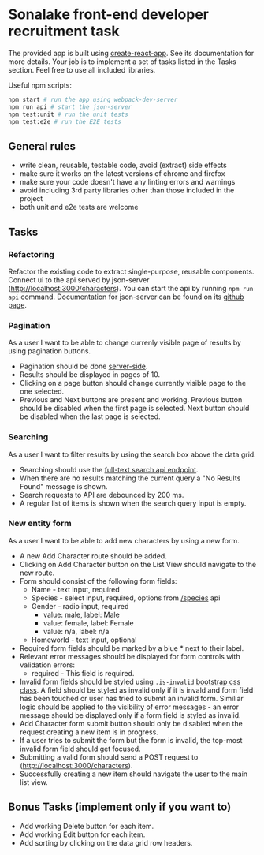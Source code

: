 # Sonalake front-end developer recruitment task

The provided app is built using [create-react-app](https://github.com/facebook/create-react-app). See its documentation for more details. Your job is to implement a set of tasks listed in the Tasks section. Feel free to use all included libraries.

Useful npm scripts:
```bash
npm start # run the app using webpack-dev-server
npm run api # start the json-server
npm test:unit # run the unit tests
npm test:e2e # run the E2E tests
```

## General rules
* write clean, reusable, testable code, avoid (extract) side effects
* make sure it works on the latest versions of chrome and firefox
* make sure your code doesn't have any linting errors and warnings
* avoid including 3rd party libraries other than those included in the project
* both unit and e2e tests are welcome

## Tasks

### Refactoring
Refactor the existing code to extract single-purpose, reusable components. Connect ui to the api served by json-server ([http://localhost:3000/characters](http://localhost:3000/characters)). You can start the api by running `npm run api` command. Documentation for json-server can be found on its [github page](https://github.com/typicode/json-server).

### Pagination
As a user I want to be able to change currenly visible page of results by using pagination buttons.

* Pagination should be done [server-side](https://github.com/typicode/json-server#paginate).
* Results should be displayed in pages of 10.
* Clicking on a page button should change currently visible page to the one selected.
* Previous and Next buttons are present and working. Previous button should be disabled when the first page is selected. Next button should be disabled when the last page is selected.

### Searching
As a user I want to filter results by using the search box above the data grid.

* Searching should use the [full-text search api endpoint](https://github.com/typicode/json-server#full-text-search).
* When there are no results matching the current query a "No Results Found" message is shown.
* Search requests to API are debounced by 200 ms.
* A regular list of items is shown when the search query input is empty.

### New entity form
As a user I want to be able to add new characters by using a new form.

* A new Add Character route should be added.
* Clicking on Add Character button on the List View should navigate to the new route.
* Form should consist of the following form fields:
  * Name - text input, required
  * Species - select input, required, options from [/species](http://localhost:3000/species) api
  * Gender - radio input, required
    * value: male, label: Male
    * value: female, label: Female
    * value: n/a, label: n/a
  * Homeworld - text input, optional
* Required form fields should be marked by a blue * next to their label.
* Relevant error messages should be displayed for form controls with validation errors:
  * required - This field is required.
* Invalid form fields should be styled using `.is-invalid` [bootstrap css class](https://getbootstrap.com/docs/4.1/components/forms/#server-side). A field should be styled as invalid only if it is invald and form field has been touched or user has tried to submit an invalid form. Similiar logic should be applied to the visibility of error messages - an error message should be displayed only if a form field is styled as invalid.
* Add Character form submit button should only be disabled when the request creating a new item is in progress.
* If a user tries to submit the form but the form is invalid, the top-most invalid form field should get focused.
* Submitting a valid form should send a POST request to ([http://localhost:3000/characters](http://localhost:3000/characters)).
* Successfully creating a new item should navigate the user to the main list view.

## Bonus Tasks (implement only if you want to)
* Add working Delete button for each item.
* Add working Edit button for each item.
* Add sorting by clicking on the data grid row headers.
